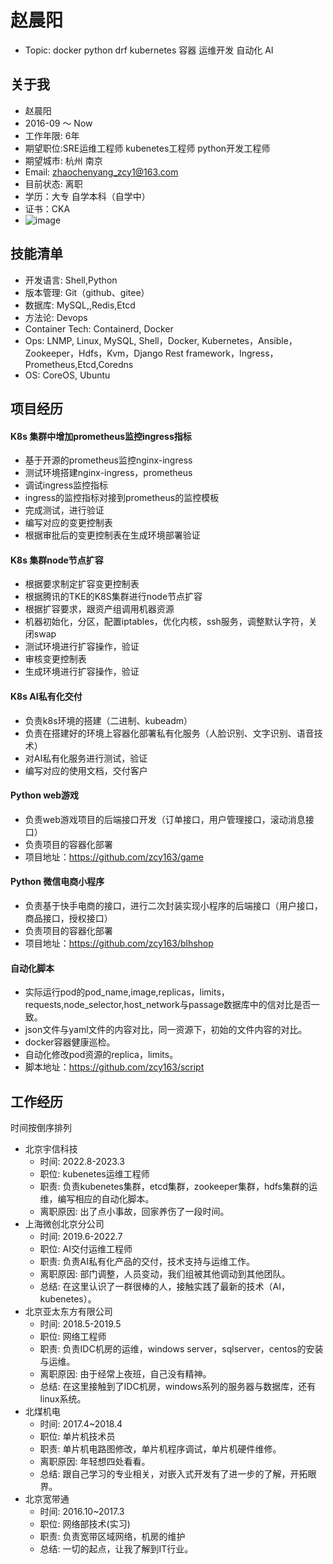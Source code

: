 # 赵晨阳

- Topic: docker python drf kubernetes 容器 运维开发 自动化 AI


## 关于我

- 赵晨阳
- 2016-09 ～ Now
- 工作年限: 6年
- 期望职位:SRE运维工程师 kubenetes工程师 python开发工程师
- 期望城市: 杭州 南京
- Email: zhaochenyang_zcy1@163.com
- 目前状态: 离职
- 学历：大专 自学本科（自学中）
- 证书：CKA
- ![image](https://user-images.githubusercontent.com/86656798/232954190-0fd9ed1b-f789-468d-ae97-b3558be6050f.png)


## 技能清单

- 开发语言: Shell,Python
- 版本管理: Git（github、gitee）
- 数据库: MySQL,,Redis,Etcd
- 方法论: Devops
- Container Tech: Containerd, Docker
- Ops: LNMP, Linux, MySQL, Shell，Docker, Kubernetes，Ansible，Zookeeper，Hdfs，Kvm，Django Rest framework，Ingress，Prometheus,Etcd,Coredns
- OS:  CoreOS, Ubuntu 


## 项目经历

#### K8s 集群中增加prometheus监控ingress指标

- 基于开源的prometheus监控nginx-ingress
- 测试环境搭建nginx-ingress，prometheus
- 调试ingress监控指标
- ingress的监控指标对接到prometheus的监控模板
- 完成测试，进行验证
- 编写对应的变更控制表
- 根据审批后的变更控制表在生成环境部署验证

#### K8s 集群node节点扩容

- 根据要求制定扩容变更控制表
- 根据腾讯的TKE的K8S集群进行node节点扩容
- 根据扩容要求，跟资产组调用机器资源
- 机器初始化，分区，配置iptables，优化内核，ssh服务，调整默认字符，关闭swap
- 测试环境进行扩容操作，验证
- 审核变更控制表
- 生成环境进行扩容操作，验证

#### K8s AI私有化交付

- 负责k8s环境的搭建（二进制、kubeadm）
- 负责在搭建好的环境上容器化部署私有化服务（人脸识别、文字识别、语音技术）
- 对AI私有化服务进行测试，验证
- 编写对应的使用文档，交付客户

#### Python web游戏

- 负责web游戏项目的后端接口开发（订单接口，用户管理接口，滚动消息接口）
- 负责项目的容器化部署
- 项目地址：https://github.com/zcy163/game

#### Python 微信电商小程序

- 负责基于快手电商的接口，进行二次封装实现小程序的后端接口（用户接口，商品接口，授权接口）
- 负责项目的容器化部署
- 项目地址：https://github.com/zcy163/blhshop

#### 自动化脚本
- 实际运行pod的pod_name,image,replicas，limits，requests,node_selector,host_network与passage数据库中的信对比是否一致。
- json文件与yaml文件的内容对比，同一资源下，初始的文件内容的对比。
- docker容器健康巡检。
- 自动化修改pod资源的replica，limits。
- 脚本地址：https://github.com/zcy163/script


## 工作经历
时间按倒序排列

- 北京宇信科技
    - 时间: 2022.8-2023.3
    - 职位: kubenetes运维工程师
    - 职责: 负责kubenetes集群，etcd集群，zookeeper集群，hdfs集群的运维，编写相应的自动化脚本。
    - 离职原因: 出了点小事故，回家养伤了一段时间。
- 上海微创北京分公司
    - 时间: 2019.6-2022.7
    - 职位: AI交付运维工程师
    - 职责: 负责AI私有化产品的交付，技术支持与运维工作。
    - 离职原因: 部门调整，人员变动，我们组被其他调动到其他团队。
    - 总结: 在这里认识了一群很棒的人，接触实践了最新的技术（AI，kubenetes）。
- 北京亚太东方有限公司
    - 时间: 2018.5-2019.5
    - 职位: 网络工程师
    - 职责: 负责IDC机房的运维，windows server，sqlserver，centos的安装与运维。
    - 离职原因: 由于经常上夜班，自己没有精神。
    - 总结: 在这里接触到了IDC机房，windows系列的服务器与数据库，还有linux系统。
- 北煤机电
    - 时间: 2017.4~2018.4
    - 职位: 单片机技术员
    - 职责: 单片机电路图修改，单片机程序调试，单片机硬件维修。
    - 离职原因: 年轻想四处看看。
    - 总结: 跟自己学习的专业相关，对嵌入式开发有了进一步的了解，开拓眼界。
- 北京宽带通
    - 时间: 2016.10~2017.3
    - 职位: 网络部技术(实习)
    - 职责: 负责宽带区域网络，机房的维护
    - 总结: 一切的起点，让我了解到IT行业。
